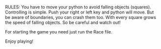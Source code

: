 RULES:
You have to move your python to avoid falling objects (squares). Controlling is simple. Push your right or left key and python will move. But be aware of boundaries, you can crash them too. 
With every square grows the speed of falling objects. So be careful and watch out! 


For starting the game you need just run the Race file.

Enjoy playing!
